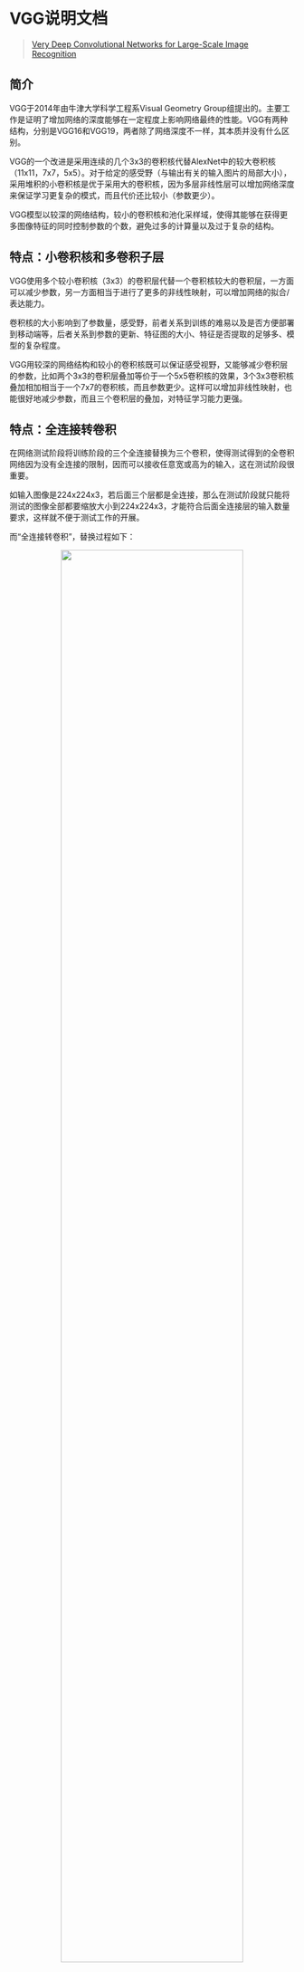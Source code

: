 # VGG说明文档

> [Very Deep Convolutional Networks for Large-Scale Image Recognition](https://arxiv.org/abs/1409.1556)

## 简介

VGG于2014年由牛津大学科学工程系Visual Geometry Group组提出的。主要工作是证明了增加网络的深度能够在一定程度上影响网络最终的性能。VGG有两种结构，分别是VGG16和VGG19，两者除了网络深度不一样，其本质并没有什么区别。

VGG的一个改进是采用连续的几个3x3的卷积核代替AlexNet中的较大卷积核（11x11，7x7，5x5）。对于给定的感受野（与输出有关的输入图片的局部大小），采用堆积的小卷积核是优于采用大的卷积核，因为多层非线性层可以增加网络深度来保证学习更复杂的模式，而且代价还比较小（参数更少）。

VGG模型以较深的网络结构，较小的卷积核和池化采样域，使得其能够在获得更多图像特征的同时控制参数的个数，避免过多的计算量以及过于复杂的结构。



## 特点：小卷积核和多卷积子层

VGG使用多个较小卷积核（3x3）的卷积层代替一个卷积核较大的卷积层，一方面可以减少参数，另一方面相当于进行了更多的非线性映射，可以增加网络的拟合/表达能力。

卷积核的大小影响到了参数量，感受野，前者关系到训练的难易以及是否方便部署到移动端等，后者关系到参数的更新、特征图的大小、特征是否提取的足够多、模型的复杂程度。

VGG用较深的网络结构和较小的卷积核既可以保证感受视野，又能够减少卷积层的参数，比如两个3x3的卷积层叠加等价于一个5x5卷积核的效果，3个3x3卷积核叠加相加相当于一个7x7的卷积核，而且参数更少。这样可以增加非线性映射，也能很好地减少参数，而且三个卷积层的叠加，对特征学习能力更强。


## 特点：全连接转卷积
在网络测试阶段将训练阶段的三个全连接替换为三个卷积，使得测试得到的全卷积网络因为没有全连接的限制，因而可以接收任意宽或高为的输入，这在测试阶段很重要。

如输入图像是224x224x3，若后面三个层都是全连接，那么在测试阶段就只能将测试的图像全部都要缩放大小到224x224x3，才能符合后面全连接层的输入数量要求，这样就不便于测试工作的开展。

而“全连接转卷积”，替换过程如下：

<div align=center> <img src="https://static.oschina.net/uploads/space/2018/0314/023015_rDZR_876354.png" width="80%"/> </div>



## VGG网络结构

下面是VGG网络的结构,VGG16包含了16个隐藏层（13个卷积层和3个全连接层），如下图中的D列所示，而VGG19包含了19个隐藏层（16个卷积层和3个全连接层），如下图中的E列所示：

<div align=center> <img src="https://upload-images.jianshu.io/upload_images/5971313-e9f3c82c0b92ff58.JPG?imageMogr2/auto-orient/strip|imageView2/2/w/888/format/webp" width="60%"/> </div>

从图中可以看出，VGG网络的结构非常一致，从头到尾全部使用的是3x3的卷积和2x2的max pooling。该模型可以简单分为5个 stage，每层两卷积核池化组成，最后接3层全连接用于分类。
作者表明，虽然两个级联的3x3 conv或三个级联的3x3 conv分别在理论上等价于一个5x5 conv及一个7x7 conv。不过它们所具的模型参数则分别要少于后两者的数目。同时作者实验表明更深（层数更多）而非更宽（conv channels更多）的网络有着自动规则自己参数的能力，因此有着更好的学习能力。



## 优点


- VGGNet的结构非常简洁，整个网络都使用了同样大小的卷积核尺寸（3x3）和最大池化尺寸（2x2）
- 几个小滤波器（3x3）卷积层的组合比一个大滤波器（5x5或7x7）卷积层效果更好
- 验证了通过不断加深网络结构可以提升性能



## 适用领域

图像识别（用于类别较多图像识别如猫狗识别、人脸识别），图像风格换等。

- 在2014年在ILSVRC大赛上获得了分类(classification)项目的第二名和定位(localization)项目的第一名

## 参考文献

```
@article{2014Very,
  title={Very Deep Convolutional Networks for Large-Scale Image Recognition},
  author={ Simonyan, K.  and  Zisserman, A. },
  journal={Computer Science},
  year={2014},
}
```


